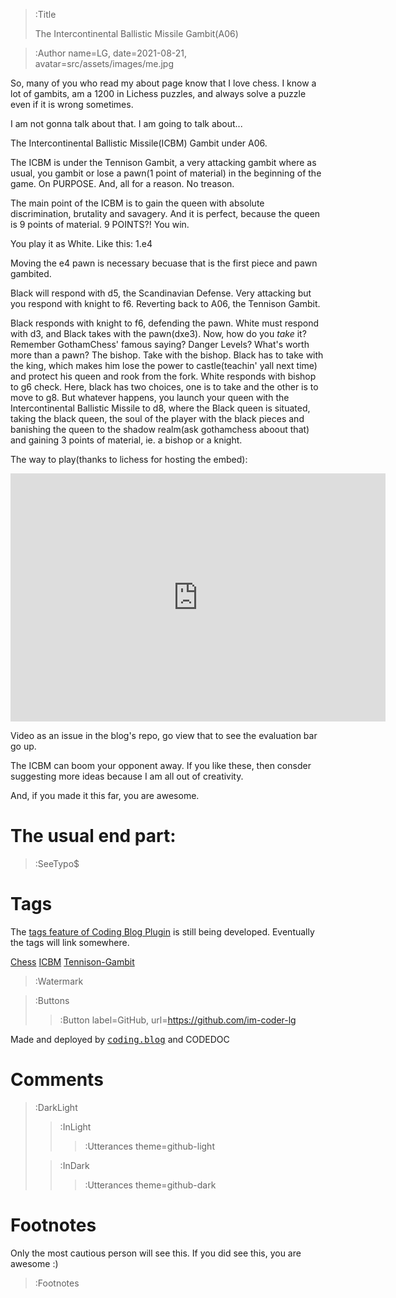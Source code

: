 <!-- > :Hero src=src/assets/images/thumbnails/codedoc-light.png, -->
<!-- >       mode=light -->

<!-- > :Hero src=src/assets/images/thumbnails/codedoc-dark.png, -->
<!-- >       mode=dark -->

> :Title
>
> The Intercontinental Ballistic Missile Gambit(A06)

> :Author name=LG,
>         date=2021-08-21,
>         avatar=src/assets/images/me.jpg

So, many of you who read my about page know that I love chess. I know a lot of gambits, am a 1200 in Lichess puzzles, and always solve a puzzle even if it is wrong sometimes.

I am not gonna talk about that. I am going to talk about...

The Intercontinental Ballistic Missile(ICBM) Gambit under A06.

The ICBM is under the Tennison Gambit, a very attacking gambit where as usual, you gambit or lose a pawn(1 point of material) in the beginning of the game. On PURPOSE. And, all for a reason. No treason.

The main point of the ICBM is to gain the queen with absolute discrimination, brutality and savagery. And it is perfect, because the queen is 9 points of material. 9 POINTS?! You win.

You play it as White. Like this:
1.e4

Moving the e4 pawn is necessary becuase that is the first piece and pawn gambited.

Black will respond with d5, the Scandinavian Defense. Very attacking but you respond with knight to f6. Reverting back to A06, the Tennison Gambit.

Black responds with knight to f6, defending the pawn. White must respond with d3, and Black takes with the pawn(dxe3). Now, how do you *take* it? Remember GothamChess' famous saying? Danger Levels? What's worth more than a pawn? The bishop. Take with the bishop.
Black has to take with the king, which makes him lose the power to castle(teachin' yall next time) and protect his queen and rook from the fork. White responds with bishop to g6 check. Here, black has two choices, one is to take and the other is to move to g8. But whatever happens, you launch your queen with the Intercontinental Ballistic Missile to d8, where the Black queen is situated, taking the black queen, the soul of the player with the black pieces and banishing the queen to the shadow realm(ask gothamchess aboout that) and gaining 3 points of material, ie. a bishop or a knight.

The way to play(thanks to lichess for hosting the embed):
<iframe src="https://lichess.org/embed/cGxqq1RX#15?theme=auto&bg=auto"
width=600 height=397 frameborder=0></iframe>

Video as an issue in the blog's repo, go view that to see the evaluation bar go up.

The ICBM can boom your opponent away. If you like these, then consder suggesting more ideas because I am all out of creativity.

And, if you made it this far, you are awesome.
# The usual end part:

> :SeeTypo$

# Tags

The [tags feature of Coding Blog Plugin](https://connect-platform.github.io/coding-blog-plugin/tags) is still being developed.  Eventually the tags will link somewhere.

[Chess](:Tag) [ICBM](:Tag) [Tennison-Gambit](:Tag)

> :Watermark

> :Buttons
> > :Button label=GitHub, url=https://github.com/im-coder-lg
>
<!-- > > :Button icon=true, label=code, url=https://gist.github.com/coder-lg/f82b7337ac76ed6d70c2bd8e8dd7600d -->

Made and deployed by [<kbd>coding.blog</kbd>](https://coding.blog/) and CODEDOC
# Comments

> :DarkLight
> > :InLight
> >
> > > :Utterances theme=github-light
>
> > :InDark
> >
> > > :Utterances theme=github-dark


# Footnotes

Only the most cautious person will see this. If you did see this, you are awesome :)

> :Footnotes
<!--Done during the first revision-->